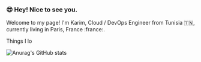 ### :sunglasses: Hey! Nice to see you. 

<!--
**karimarous/karimarous** is a ✨ _special_ ✨ repository because its `README.md` (this file) appears on your GitHub profile.

Here are some ideas to get you started:

- 🔭 I’m currently working on ...
- 🌱 I’m currently learning ...
- 👯 I’m looking to collaborate on ...
- 🤔 I’m looking for help with ...
- 💬 Ask me about ...
- 📫 How to reach me: ...
- 😄 Pronouns: ...
- ⚡ Fun fact: ...
-->


Welcome to my page!
I'm Karim, Cloud / DevOps Engineer from Tunisia :tunisia:, currently living in  Paris, France :france:.

Things I lo

![Anurag's GitHub stats](https://github-readme-stats.vercel.app/api?username=karimarous)
